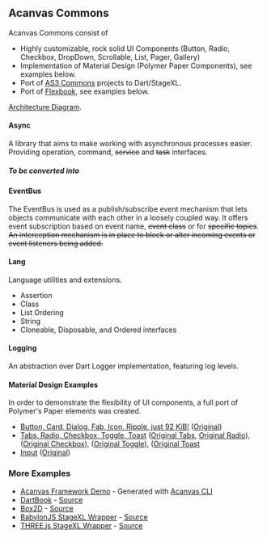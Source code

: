 ## Acanvas Commons

Acanvas Commons consist of
* Highly customizable, rock solid UI Components (Button, Radio, Checkbox, DropDown, Scrollable, List, Pager, Gallery)
* Implementation of Material Design (Polymer Paper Components), see examples below.
* Port of [AS3 Commons](http://www.as3commons.org/) projects to Dart/StageXL.
* Port of [Flexbook](http://www.rubenswieringa.com/code/as3/flex/Book/), see examples below.

[Architecture Diagram](http://acanvas.sounddesignz.com/template/assets/home/acanvas_spring_architecture.png).

#### Async
A library that aims to make working with asynchronous processes easier. 
Providing operation, command, ~~service~~ and ~~task~~ interfaces.
##### To be converted into

#### EventBus
The EventBus is used as a publish/subscribe event mechanism that lets objects communicate with each other in a loosely coupled way. 
It offers event subscription based on event name, ~~event class~~ or for ~~specific topics~~. 
~~An interception mechanism is in place to block or alter incoming events or event listeners being added.~~

#### Lang
Language utilities and extensions.
* Assertion
* Class
* List Ordering
* String
* Cloneable, Disposable, and Ordered interfaces

#### Logging
An abstraction over Dart Logger implementation, featuring log levels.

#### Material Design Examples

In order to demonstrate the flexibility of UI components, a full port of Polymer's Paper elements was created.

* [Button, Card, Dialog, Fab, Icon, Ripple, just 92 KiB!](http://acanvas.sounddesignz.com/stagexl-commons/paper_buttons.html) ([Original](https://www.polymer-project.org/components/paper-ripple/demo.html))
* [Tabs, Radio, Checkbox, Toggle, Toast](http://acanvas.sounddesignz.com/stagexl-commons/paper_radio.html) ([Original Tabs](https://www.polymer-project.org/components/paper-tabs/demo.html), [Original Radio](https://www.polymer-project.org/components/paper-radio-button/demo.html)), ([Original Checkbox](https://www.polymer-project.org/components/paper-checkbox/demo.html)), ([Original Toggle](https://www.polymer-project.org/components/paper-toggle-button/demo.html)), ([Original Toast](https://www.polymer-project.org/components/paper-toast/demo.html)
* [Input](http://acanvas.sounddesignz.com/stagexl-commons/paper_input.html) ([Original](https://www.polymer-project.org/components/paper-input/demo.html))


### More Examples

* [Acanvas Framework Demo](http://acanvas.sounddesignz.com/template/) - Generated with [Acanvas CLI](https://github.com/blockforest/acanvas-generator)
* [DartBook](http://acanvas.sounddesignz.com/dartbook/) - [Source](https://github.com/nilsdoehring/dartbook)
* [Box2D](http://acanvas.sounddesignz.com/box2d/) - [Source](https://github.com/blockforest/acanvas-physics/tree/master/lib/src/Examples)
* [BabylonJS StageXL Wrapper](http://acanvas.sounddesignz.com/dart/babylonjs-interop/) - [Source](https://github.com/blockforest/babylonjs-dart-facade/tree/master/example)
* [THREE.js StageXL Wrapper](http://acanvas.sounddesignz.com/dart/threejs-interop/) - [Source](https://github.com/blockforest/threejs-dart-facade/tree/master/example)
